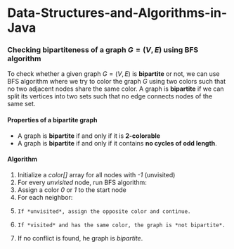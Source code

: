 # Data-Structures-and-Algorithms-in-Java














### Checking bipartiteness of a graph $G=(V, E)$ using BFS algorithm ###
To check whether a given graph $G=(V, E)$ is **bipartite** or not, we can use BFS algorithm where we try to color the graph $G$ using two colors such that no two adjacent nodes share the same color. A graph is **bipartite** if we can split its vertices into two sets such that no edge connects nodes of the same set. 

#### Properties of a bipartite graph ####
- A graph is **bipartite** if and only if it is **2-colorable**
- A graph is **bipartite** if and only if it contains **no cycles of odd length**.

#### Algorithm ####
1. Initialize a *color[]* array for all nodes with *-1* (unvisited)
2. For every *unvisited* node, run BFS algorithm:
3.   Assign a color *0* or *1* to the start node
4.   For each neighbor:
5.     If *unvisited*, assign the opposite color and continue.
6.     If *visited* and has the same color, the graph is *not bipartite*.
7. If no conflict is found, he graph is *bipartite*.
